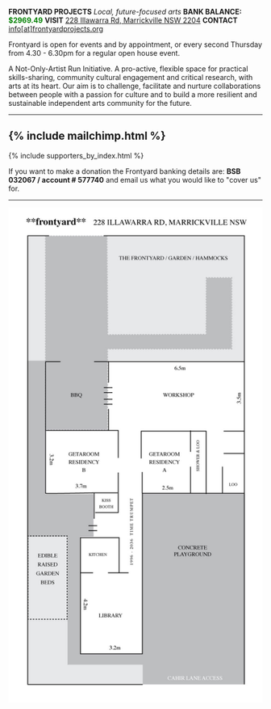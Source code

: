 ---
---

**FRONTYARD PROJECTS** *Local, future-focused arts*
**BANK BALANCE: <span style="color:green">$2969.49</span>**
**VISIT** [228 Illawarra Rd, Marrickville NSW 2204](https://www.google.com.au/maps/place/228+Illawarra+Rd,+Marrickville+NSW+2204/data=!4m2!3m1!1s0x6b12b0643971d4cf:0xfd04759e18342c41?sa=X&ved=0ahUKEwi7wbr6tt_KAhWo26YKHa5iDxkQ8gEIGzAA)
**CONTACT** [info[at]frontyardprojects.org](mailto:info@frontyardprojects.org)

Frontyard is open for events and by appointment, or every second Thursday from 4.30 - 6.30pm for a regular open house event.

A Not-Only-Artist Run Initiative. A pro-active, flexible space for practical skills-sharing, community cultural engagement and critical research, with arts at its heart. Our aim is to challenge, facilitate and nurture collaborations between people with a passion for culture and to build a more resilient and sustainable independent arts community for the future. 

-------
{% include mailchimp.html %}
------

{% include supporters_by_index.html %}


If you want to make a donation the Frontyard banking details are:
**BSB 032067 / account # 577740**
and email us what you would like to "cover us" for.

------

![floorplan](/images/floorplan.jpg)

